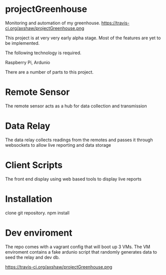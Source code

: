 projectGreenhouse
=================

Monitoring and automation of my greenhouse. https://travis-ci.org/axshaw/projectGreenhouse.png

This project is at very very early alpha stage. Most of the features are yet to be implemented.


The following technology is required.

Raspberry Pi,
Ardunio


There are a number of parts to this project.

Remote Sensor
=============
The remote sensor acts as a hub for data collection and transmission

Data Relay
==========
The data relay collects readings from the remotes and passes it through
websockets to allow live reporting and data storage

Client Scripts
==============
The front end display using web based tools to display live reports


Installation
==============

clone git repository.
npm install

Dev enviroment
==============

The repo comes with a vagrant config that will boot up 3 VMs. The VM enviroment contains a fake ardunio script that randomly generates data to seed the relay and dev db. 

https://travis-ci.org/axshaw/projectGreenhouse.png